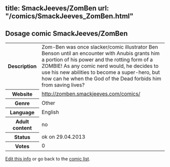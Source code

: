 title: SmackJeeves/ZomBen
url: "/comics/SmackJeeves_ZomBen.html"
---
Dosage comic SmackJeeves/ZomBen
-----------------------------------------

<p id="msg"></p>
<script type="text/javascript">
if (window.location.search === '?edit_info_mail=sent_ok') {
  var elem = document.getElementById("msg");
  elem.innerHTML = 'Edited information sucessfully sent for review, which is usually done daily. Thanks!';
  elem.className = 'ok';
}
</script>
<table class="comicinfo">
<tr>
<th>Description</th><td>Zom-Ben was once slacker/comic illustrator Ben Benson until an encounter with Anubis grants him a portion of his power and the rotting form of a ZOMBIE! As any comic nerd would, he decides to use his new abilities to become a super-hero, but how can he when the God of the Dead forbids him from saving lives?</td>
</tr>
<tr>
<th>Website</th><td><a href="http://zomben.smackjeeves.com/comics/">http://zomben.smackjeeves.com/comics/</a></td>
</tr>
<tr>
<th>Genre</th><td>Other</td>
</tr>
<tr>
<th>Language</th><td>English</td>
</tr>
<tr>
<th>Adult content</th><td>no</td>
</tr>
<tr>
<th>Status</th><td>ok on 29.04.2013</td>
</tr>
<tr>
<th>Votes</th><td>0</td>
</tr>
</table>

[Edit this info](SmackJeeves_ZomBen_edit.html) or go back to the [comic list](../comic-index.html).
